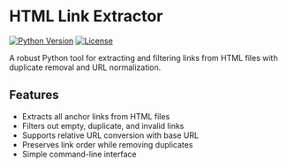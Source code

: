 # HTML Link Extractor

[![Python Version](https://img.shields.io/badge/Python-3.6+-blue.svg)](https://python.org)
[![License](https://img.shields.io/badge/License-MIT-green.svg)](LICENSE)

A robust Python tool for extracting and filtering links from HTML files with duplicate removal and URL normalization.

## Features

- Extracts all anchor links from HTML files
- Filters out empty, duplicate, and invalid links
- Supports relative URL conversion with base URL
- Preserves link order while removing duplicates
- Simple command-line interface

